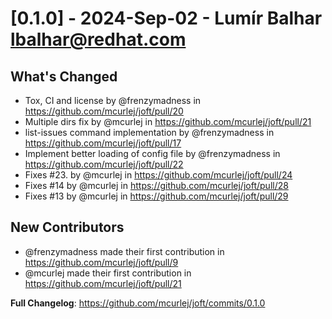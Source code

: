 # [0.1.0] - 2024-Sep-02 - Lumír Balhar <lbalhar@redhat.com>

## What's Changed
* Tox, CI and license by @frenzymadness in https://github.com/mcurlej/joft/pull/20
* Multiple dirs fix by @mcurlej in https://github.com/mcurlej/joft/pull/21
* list-issues command implementation by @frenzymadness in https://github.com/mcurlej/joft/pull/17
* Implement better loading of config file by @frenzymadness in https://github.com/mcurlej/joft/pull/22
* Fixes #23. by @mcurlej in https://github.com/mcurlej/joft/pull/24
* Fixes #14 by @mcurlej in https://github.com/mcurlej/joft/pull/28
* Fixes #13 by @mcurlej in https://github.com/mcurlej/joft/pull/29
 
## New Contributors
* @frenzymadness made their first contribution in https://github.com/mcurlej/joft/pull/9
* @mcurlej made their first contribution in https://github.com/mcurlej/joft/pull/21
 
**Full Changelog**: https://github.com/mcurlej/joft/commits/0.1.0
